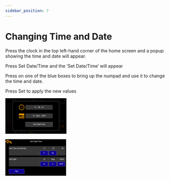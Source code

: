 ```yaml
---
sidebar_position: 7
---
```


# Changing Time and Date

Press the clock in the top left-hand corner of the home screen and a popup showing the time and date will appear.

Press Set Date/Time and the ‘Set Date/Time’ will appear

Press on one of the blue boxes to bring up the numpad and use it to change the time and date.

Press Set to apply the new values

![changing-time-and-date-image-one](changing-time-and-date-image-one.png)

![changing-time-and-date-image-two.png](changing-time-and-date-image-two.png)
